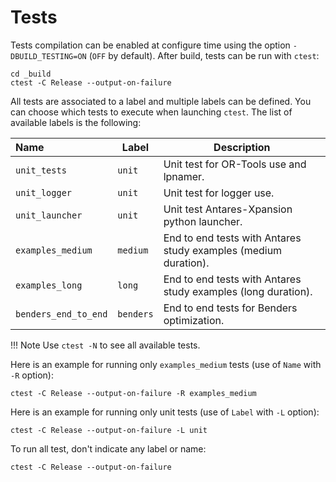 # Tests

Tests compilation  can be enabled at configure time using the option `-DBUILD_TESTING=ON` (`OFF` by default). After build, tests can be run with `ctest`:

```
cd _build
ctest -C Release --output-on-failure
```

All tests are associated to a label and multiple labels can be defined. You can choose which tests to execute when launching `ctest`. The list of available labels is the following:

| Name     | Label |Description |
|:-------|-----|-----|
| `unit_tests`  | `unit`  | Unit test for OR-Tools use and lpnamer.|
| `unit_logger`  | `unit`  | Unit test for logger use.|
| `unit_launcher`  | `unit`  |Unit test Antares-Xpansion python launcher.|
| `examples_medium`  | `medium`  |End to end tests with Antares study examples (medium duration).|
| `examples_long`  | `long`  |End to end tests with Antares study examples (long duration).|
| `benders_end_to_end`  | `benders`  |End to end tests for Benders optimization.|

!!! Note
    Use `ctest -N` to see all available tests.

Here is an example for running only `examples_medium` tests (use of `Name` with `-R` option):

```
ctest -C Release --output-on-failure -R examples_medium
```

Here is an example for running only unit tests (use of `Label` with `-L` option):

```
ctest -C Release --output-on-failure -L unit
```

To run all test, don't indicate any label or name:

```
ctest -C Release --output-on-failure
```
